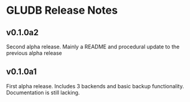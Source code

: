 # GLUDB Release Notes

## v0.1.0a2

Second alpha release. Mainly a README and procedural update to the previous
alpha release

## v0.1.0a1

First alpha release. Includes 3 backends and basic backup functionality.
Documentation is still lacking.

